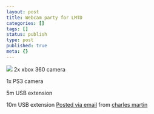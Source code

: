 ```yaml
---
layout: post
title: Webcam party for LMTD
categories: []
tags: []
status: publish
type: post
published: true
meta: {}
---
```




[![](http://posterous.com/getfile/files.posterous.com/charlesmartin/rdAcscVrIEXg91sYkx0tF8lHVDXXQV2whh5kzC237bmlDJ2upzwBDRxF55gw/photo.jpg.scaled.500.jpg)](http://posterous.com/getfile/files.posterous.com/charlesmartin/dbzgQH5JGPYgj1LTkfAx9ud1R3qfP9GadkwebvU6zPXobxFl3mYizpHdxe8o/photo.jpg) 
2x xbox 360 camera 

1x PS3 camera 

5m USB extension 

10m USB extension 
[Posted via email](http://posterous.com)  from 
[charles martin](http://charlesmartin.posterous.com/webcam-party-for-lmtd)
